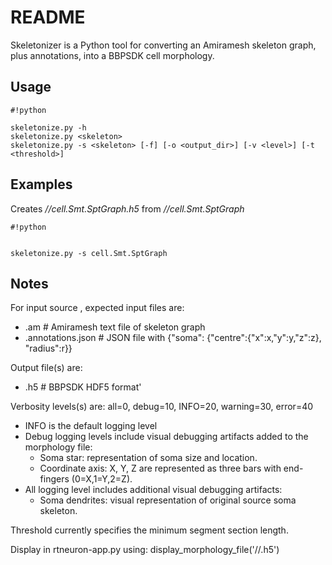 # README #

Skeletonizer is a Python tool for converting an Amiramesh skeleton graph, plus annotations, into a BBPSDK cell morphology.

## Usage ##


```
#!python

skeletonize.py -h
skeletonize.py <skeleton>
skeletonize.py -s <skeleton> [-f] [-o <output_dir>] [-v <level>] [-t <threshold>]

```

## Examples ##

Creates */<path>/cell.Smt.SptGraph.h5* from */<path>/cell.Smt.SptGraph*

```
#!python


skeletonize.py -s cell.Smt.SptGraph
```


## Notes ##

For input source <filename>, expected input files are:

* <filename>.am # Amiramesh text file of skeleton graph
* <filename>.annotations.json # JSON file with {"soma": {"centre":{"x":x,"y":y,"z":z}, "radius":r}}

Output file(s) are:

* <filename>.h5 # BBPSDK HDF5 format'

Verbosity levels(s) are: all=0, debug=10, INFO=20, warning=30, error=40

* INFO is the default logging level
* Debug logging levels include visual debugging artifacts added to the morphology file:
    * Soma star: representation of soma size and location.
    * Coordinate axis: X, Y, Z are represented as three bars with end-fingers (0=X,1=Y,2=Z).
* All logging level includes additional visual debugging artifacts:
	* Soma dendrites: visual representation of original source soma skeleton.

Threshold currently specifies the minimum segment section length.

Display in rtneuron-app.py using: display_morphology_file('/<path>/<filename>.h5')
